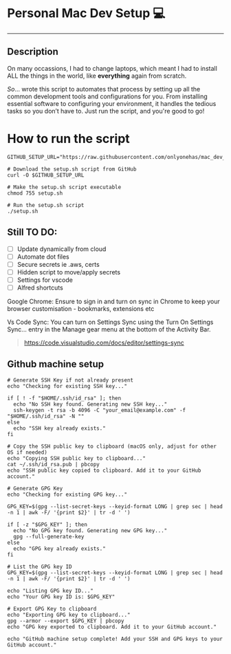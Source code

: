 # Personal Mac Dev Setup 💻

---

## Description

On many occassions, I had to change laptops, which meant I had to install ALL the things in the world, 
like **everything** again from scratch.

_So_... wrote this script to automates that process by setting up all the common development tools and configurations for you. 
From installing essential software to configuring your environment, it handles the tedious tasks so you don’t have to. 
Just run the script, and you're good to go!


# How to run the script

```
GITHUB_SETUP_URL="https://raw.githubusercontent.com/onlyonehas/mac_dev_setup/main/setup.sh"

# Download the setup.sh script from GitHub
curl -O $GITHUB_SETUP_URL

# Make the setup.sh script executable
chmod 755 setup.sh

# Run the setup.sh script
./setup.sh

```

## Still TO DO:
- [ ] Update dynamically from cloud 
- [ ] Automate dot files
- [ ] Secure secrets ie .aws, certs
- [ ] Hidden script to move/apply secrets
- [ ] Settings for vscode
- [ ] Alfred shortcuts 

Google Chrome:
Ensure to sign in and turn on sync in Chrome
to keep your browser customisation - bookmarks, extensions etc

Vs Code Sync:
You can turn on Settings Sync using the Turn On Settings Sync... entry in the Manage gear menu at the bottom of the Activity Bar.

> https://code.visualstudio.com/docs/editor/settings-sync


## Github machine setup
```
# Generate SSH Key if not already present
echo "Checking for existing SSH key..."

if [ ! -f "$HOME/.ssh/id_rsa" ]; then
  echo "No SSH key found. Generating new SSH key..."
  ssh-keygen -t rsa -b 4096 -C "your_email@example.com" -f "$HOME/.ssh/id_rsa" -N ""
else
  echo "SSH key already exists."
fi

# Copy the SSH public key to clipboard (macOS only, adjust for other OS if needed)
echo "Copying SSH public key to clipboard..."
cat ~/.ssh/id_rsa.pub | pbcopy
echo "SSH public key copied to clipboard. Add it to your GitHub account."

# Generate GPG Key
echo "Checking for existing GPG key..."

GPG_KEY=$(gpg --list-secret-keys --keyid-format LONG | grep sec | head -n 1 | awk -F/ '{print $2}' | tr -d ' ')

if [ -z "$GPG_KEY" ]; then
  echo "No GPG key found. Generating new GPG key..."
  gpg --full-generate-key
else
  echo "GPG key already exists."
fi

# List the GPG key ID
GPG_KEY=$(gpg --list-secret-keys --keyid-format LONG | grep sec | head -n 1 | awk -F/ '{print $2}' | tr -d ' ')

echo "Listing GPG key ID..."
echo "Your GPG key ID is: $GPG_KEY"

# Export GPG Key to clipboard
echo "Exporting GPG key to clipboard..."
gpg --armor --export $GPG_KEY | pbcopy
echo "GPG key exported to clipboard. Add it to your GitHub account."

echo "GitHub machine setup complete! Add your SSH and GPG keys to your GitHub account."
```
